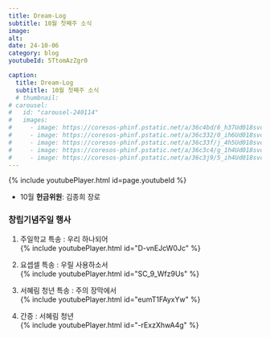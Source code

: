 ```yaml
---
title: Dream-Log
subtitle: 10월 첫째주 소식
image:
alt: 
date: 24-10-06
category: blog
youtubeId: 5TtomAzZgr0

caption:
  title: Dream-Log
  subtitle: 10월 첫째주 소식
  # thumbnail:
# carousel:
#   id: "carousel-240114"
#   images:
#     - image: https://coresos-phinf.pstatic.net/a/36c4bd/6_h37Ud018svcz3h9dku3oulz_qdf1gi.jpg?type=e1920_std&cors=band
#     - image: https://coresos-phinf.pstatic.net/a/36c332/0_ih6Ud018svc1vcs071x2ibl4_qdf1gi.jpg?type=e1920_std&cors=band
#     - image: https://coresos-phinf.pstatic.net/a/36c33f/j_4h5Ud018svc18j98r9gui36b_qdf1gi.jpg?type=e1920_std&cors=band
#     - image: https://coresos-phinf.pstatic.net/a/36c3c4/g_1h4Ud018svctxclhabhz9rn_qdf1gi.jpg?type=e1920_std&cors=band
#     - image: https://coresos-phinf.pstatic.net/a/36c3j9/5_ih4Ud018svc4get33odcb9c_qdf1gi.jpg?type=e1920_std&cors=band
---
```

{% include youtubePlayer.html id=page.youtubeId %}  

* 10월 **헌금위원**: 김종희 장로  

### 창립기념주일 행사  

1. 주일학교 특송 : 우리 하나되어  
{% include youtubePlayer.html id="D-vnEJcW0Jc" %}  

2. 요셉셀 특송 : 우릴 사용하소서  
{% include youtubePlayer.html id="SC_9_Wfz9Us" %}  

3. 서혜림 청년 특송 : 주의 장막에서  
{% include youtubePlayer.html id="eumT1FAyxYw" %}  

4. 간증 : 서혜림 청년  
{% include youtubePlayer.html id="-rExzXhwA4g" %}  
